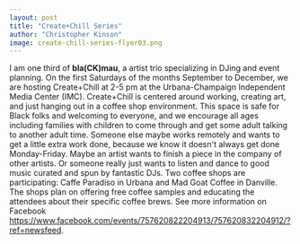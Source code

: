 ```yaml
---
layout: post
title: "Create+Chill Series"
author: "Christopher Kinson"
image: create-chill-series-flyer03.png
---
```


I am one third of **bla(CK)mau**, a artist trio specializing in DJing and event planning. On the first Saturdays of the months September to December, we are hosting Create+Chill at 2-5 pm at the Urbana-Champaign Independent Media Center (IMC). Create+Chill is centered around working, creating art, and just hanging out in a coffee shop environment. This space is safe for Black folks and welcoming to everyone, and we encourage all ages including families with children to come through and get some adult talking to another adult time. Someone else maybe works remotely and wants to get a little extra work done, because we know it doesn't always get done Monday-Friday. Maybe an artist wants to finish a piece in the company of other artists. Or someone really just wants to listen and dance to good music curated and spun by fantastic DJs. Two coffee shops are participating: Caffe Paradiso in Urbana and Mad Goat Coffee in Danville. The shops plan on offering free coffee samples and educating the attendees about their specific coffee brews. See more information on Facebook https://www.facebook.com/events/757620822204913/757620832204912/?ref=newsfeed.

